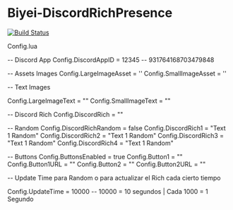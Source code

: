 # Biyei-DiscordRichPresence

[![Build Status](https://travis-ci.org/joemccann/dillinger.svg?branch=master)](https://travis-ci.org/joemccann/dillinger)

Config.lua

-- Discord App
Config.DiscordAppID = 12345 -- 931764168703479848


-- Assets Images
Config.LargeImageAsset = ''
Config.SmallImageAsset = ''

-- Text Images

Config.LargeImageText = ""
Config.SmallImageText = ""


-- Discord Rich
Config.DiscordRich = ""

-- Random
Config.DiscordRichRandom = false
Config.DiscordRich1 = "Text 1 Random"
Config.DiscordRich2 = "Text 1 Random"
Config.DiscordRich3 = "Text 1 Random"
Config.DiscordRich4 = "Text 1 Random"


-- Buttons
Config.ButtonsEnabled = true
Config.Button1 = ""
Config.Button1URL = ""
Config.Button2 = ""
Config.Button2URL = ""

-- Update Time para Random o para actualizar el Rich cada cierto tiempo

Config.UpdateTime = 10000  -- 10000 = 10 segundos | Cada 1000 = 1 Segundo
